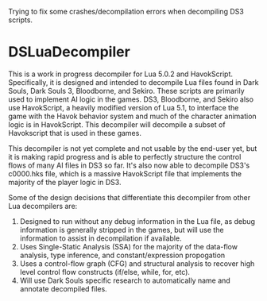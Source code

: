 Trying to fix some crashes/decompilation errors when decompiling DS3 scripts.
# DSLuaDecompiler
This is a work in progress decompiler for Lua 5.0.2 and HavokScript. Specifically, it is designed and intended to decompile Lua files found in Dark Souls, Dark Souls 3, Bloodborne, and Sekiro. These scripts are primarily used to implement AI logic in the games. DS3, Bloodborne, and Sekiro also use HavokScript, a heavily modified version of Lua 5.1, to interface the game with the Havok behavior system and much of the character animation logic is in HavokScript. This decompiler will decompile a subset of Havokscript that is used in these games.

This decompiler is not yet complete and not usable by the end-user yet, but it is making rapid progress and is able to perfectly structure the control flows of many AI files in DS3 so far. It's also now able to decompile DS3's c0000.hks file, which is a massive HavokScript file that implements the majority of the player logic in DS3.

Some of the design decisions that differentiate this decompiler from other Lua decompilers are:
1. Designed to run without any debug information in the Lua file, as debug information is generally stripped in the games, but will use the information to assist in decompilation if available.
2. Uses Single-Static Analysis (SSA) for the majority of the data-flow analysis, type inference, and constant/expression propogation
3. Uses a control-flow graph (CFG) and structural analysis to recover high level control flow constructs (if/else, while, for, etc).
4. Will use Dark Souls specific research to automatically name and annotate decompiled files.
